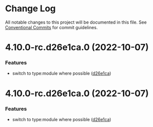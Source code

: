 # Change Log

All notable changes to this project will be documented in this file.
See [Conventional Commits](https://conventionalcommits.org) for commit guidelines.

# 4.10.0-rc.d26e1ca.0 (2022-10-07)


### Features

* switch to type:module where possible ([d26e1ca](https://github.com/tolgee/tolgee-js/commit/d26e1ca7d1ac6a30c82fc3b5530f159e17ff6ace))





# 4.10.0-rc.d26e1ca.0 (2022-10-07)


### Features

* switch to type:module where possible ([d26e1ca](https://github.com/tolgee/tolgee-js/commit/d26e1ca7d1ac6a30c82fc3b5530f159e17ff6ace))
